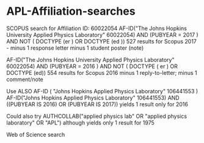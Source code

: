 # APL-Affiliation-searches
SCOPUS search for Affiliation ID: 60022054
AF-ID("The Johns Hopkins University Applied Physics Laboratory" 60022054) AND (PUBYEAR  =  2017 ) AND NOT ( DOCTYPE (er ) OR DOCTYPE (ed )) 
527 results for Scopus 2017 - minus 1 response letter minus 1 student poster (note)

AF-ID("The Johns Hopkins University Applied Physics Laboratory" 60022054) AND  (PUBYEAR  =  2016 ) AND NOT ( DOCTYPE ( er ) OR DOCTYPE (ed)) 
554 results for Scopus 2016 minus 1 reply-to-letter; minus 1 comment/note

Use ALSO AF-ID ( "Johns Hopkins Applied Physics Laboratory"   106441553 ) 
AF-ID("Johns Hopkins Applied Physics Laboratory" 106441553)  AND ((PUBYEAR IS 2016) OR (PUBYEAR IS 2017)) 
yields 1 result only for 2016

Could also try AUTHCOLLAB("applied physics lab" OR "applied physics laboratory" OR "APL") although yields only 1 result for 1975

Web of Science search
